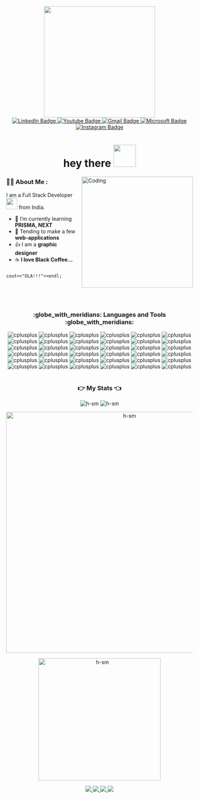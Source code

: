 <h1></h1>
<div id="header" align="center">
  <img src="https://i.imgur.com/Qb5mE89.gif" width="300"/>
<div id="badges">
  <a href="https://www.linkedin.com/in/harman-singh-hsm/">
    <img src="https://img.shields.io/badge/LinkedIn-blue?style=for-the-badge&logo=linkedin&logoColor=white" alt="LinkedIn Badge"/>
  </a>
  <a href="https://www.youtube.com/channel/UCvcwWk3pDhYg12QynQFNJXw">
    <img src="https://img.shields.io/badge/YouTube-red?style=for-the-badge&logo=youtube&logoColor=white" alt="Youtube Badge"/>
  </a>
  <a href="mailto:harmanmalht777@gmail.com">
    <img src="https://img.shields.io/badge/Gmail-D14836?style=for-the-badge&logo=gmail&logoColor=white" alt="Gmail Badge"/>
  </a>
  <a href="mailto:harmanmalht777@outlook.com">
    <img src="https://img.shields.io/badge/Microsoft_Outlook-0078D4?style=for-the-badge&logo=microsoft-outlook&logoColor=white" alt="Microsoft Badge"/>
  </a>
  <a href="https://www.instagram.com/hsmpaaji/?hl=en">
    <img src="https://img.shields.io/badge/Instagram-E4405F?style=for-the-badge&logo=instagram&logoColor=white" alt="Instagram Badge"/>
  </a>
</div>
  
  <h1>
  hey there
  <img src="https://media.giphy.com/media/hvRJCLFzcasrR4ia7z/giphy.gif" width="60px"/>
</h1>
</div>
<!--   <img src="https://i.giphy.com/media/l46ChKeGsmsfE3Un6/giphy.webp" width="600"/> -->

<img align="right" alt="Coding" width="300" src="https://gifdb.com/images/high/deku-reading-comic-wintn3ky37koreln.webp" >

### :man_technologist: About Me :
I am a Full Stack Developer <img src="https://media.giphy.com/media/WUlplcMpOCEmTGBtBW/giphy.gif" width="30"> from India.
- 🌱 I’m currently learning **PRISMA, NEXT**
- 💬 Tending to make a few **web-applications**
- :thumbsup: I am a **graphic designer**
- :coffee: **I love Black Coffee...**
###
<code>cout<<"OLA!!!"<<endl;</code>
<p><br><br></p>

<h1></h1>
<div align="center">
<h3 align="center">:globe_with_meridians: Languages and Tools :globe_with_meridians:</h3>
<div>
  <img src="https://img.shields.io/badge/C-00599C?style=for-the-badge&logo=c&logoColor=white" alt="cplusplus" />
  <img src="https://img.shields.io/badge/C%2B%2B-00599C?style=for-the-badge&logo=c%2B%2B&logoColor=white" alt="cplusplus" />
  <img src="https://img.shields.io/badge/CSS3-1572B6?style=for-the-badge&logo=css3&logoColor=white" alt="cplusplus" />
  <img src="https://img.shields.io/badge/HTML5-E34F26?style=for-the-badge&logo=html5&logoColor=white" alt="cplusplus" />
  <img src="https://img.shields.io/badge/json-5E5C5C?style=for-the-badge&logo=json&logoColor=white" alt="cplusplus" />
  <img src="https://img.shields.io/badge/Sass-CC6699?style=for-the-badge&logo=sass&logoColor=white" alt="cplusplus" />
  <img src="https://img.shields.io/badge/VSCode-0078D4?style=for-the-badge&logo=visual%20studio%20code&logoColor=white" alt="cplusplus" />	
  <img src="https://img.shields.io/badge/React_Native-20232A?style=for-the-badge&logo=react&logoColor=61DAFB" alt="cplusplus" />
  <img src="https://img.shields.io/badge/MongoDB-4EA94B?style=for-the-badge&logo=mongodb&logoColor=white" alt="cplusplus" />  
  <img src="https://img.shields.io/badge/Mongoose-880000.svg?style=for-the-badge&logo=Mongoose&logoColor=white" alt="cplusplus" />
  <img src="https://img.shields.io/badge/JavaScript-323330?style=for-the-badge&logo=javascript&logoColor=F7DF1E" alt="cplusplus" />
  <img src="https://img.shields.io/badge/Pug-E3C29B?style=for-the-badge&logo=pug&logoColor=black" alt="cplusplus" />
  <img src="https://img.shields.io/badge/Python-FFD43B?style=for-the-badge&logo=python&logoColor=blue" alt="cplusplus" />
  <img src="https://img.shields.io/badge/Colab-F9AB00?style=for-the-badge&logo=googlecolab&color=525252" alt="cplusplus" />
  <img src="https://img.shields.io/badge/Eclipse-2C2255?style=for-the-badge&logo=eclipse&logoColor=white" alt="cplusplus" />
  <img src="https://img.shields.io/badge/R-276DC3?style=for-the-badge&logo=r&logoColor=white" alt="cplusplus" />
  <img src="https://img.shields.io/badge/MySQL-005C84?style=for-the-badge&logo=mysql&logoColor=white" alt="cplusplus" />
  <img src="https://img.shields.io/badge/Adobe%20Photoshop-31A8FF?style=for-the-badge&logo=Adobe%20Photoshop&logoColor=black" alt="cplusplus" />
  <img src="https://img.shields.io/badge/Canva-%2300C4CC.svg?&style=for-the-badge&logo=Canva&logoColor=white" alt="cplusplus" />
  <img src="https://img.shields.io/badge/GitHub%20Pages-222222?style=for-the-badge&logo=GitHub%20Pages&logoColor=white" alt="cplusplus" />
  <img src="https://img.shields.io/badge/GIT-E44C30?style=for-the-badge&logo=git&logoColor=white" alt="cplusplus" />
  <img src="https://img.shields.io/badge/Redux-593D88?style=for-the-badge&logo=redux&logoColor=white" alt="cplusplus" />
  <img src="https://img.shields.io/badge/Node.js-339933?style=for-the-badge&logo=nodedotjs&logoColor=white" alt="cplusplus" />
  <img src="https://img.shields.io/badge/Express.js-000000?style=for-the-badge&logo=express&logoColor=white" alt="cplusplus" />
  <img src="https://img.shields.io/badge/Jupyter-F37626.svg?&style=for-the-badge&logo=Jupyter&logoColor=white" alt="cplusplus" />
  <img src="https://img.shields.io/badge/npm-CB3837?style=for-the-badge&logo=npm&logoColor=white" alt="cplusplus" />
  <img src="https://img.shields.io/badge/Notion-000000?style=for-the-badge&logo=notion&logoColor=white" alt="cplusplus" />
  <img src="https://img.shields.io/badge/Next.js-000000.svg?style=for-the-badge&logo=nextdotjs&logoColor=white" alt="cplusplus" />
  <img src="https://img.shields.io/badge/Vite-646CFF.svg?style=for-the-badge&logo=Vite&logoColor=white" alt="cplusplus" />
  <img src="https://img.shields.io/badge/TypeScript-3178C6.svg?style=for-the-badge&logo=TypeScript&logoColor=white" alt="cplusplus" />
  <img src="https://img.shields.io/badge/Vercel-000000.svg?style=for-the-badge&logo=Vercel&logoColor=white" alt="cplusplus" />
  <img src="https://img.shields.io/badge/Obsidian-7C3AED.svg?style=for-the-badge&logo=Obsidian&logoColor=white" alt="cplusplus" />
  <img src="https://img.shields.io/badge/Tailwind%20CSS-06B6D4.svg?style=for-the-badge&logo=Tailwind-CSS&logoColor=white" alt="cplusplus" />
  <img src="https://img.shields.io/badge/Three.js-000000.svg?style=for-the-badge&logo=threedotjs&logoColor=white" alt="cplusplus" />
  <img src="https://img.shields.io/badge/TensorFlow-FF6F00.svg?style=for-the-badge&logo=TensorFlow&logoColor=white" alt="cplusplus" />
  <img src="https://img.shields.io/badge/Windows%2011-0078D4.svg?style=for-the-badge&logo=Windows-11&logoColor=white" alt="cplusplus" />
  
  
<!--   <img src="https://img.shields.io/badge/Sass-CC6699?style=for-the-badge&logo=sass&logoColor=white" alt="cplusplus" /> 
  https://home.aveek.io/GitHub-Profile-Badges/
  -->
  
 <h1></h1>

  
### :point_right: My Stats :point_left:


<p align="center" >
  <img src="https://github-readme-streak-stats.herokuapp.com/?user=h-sm&theme=gotham" alt="h-sm" />
  <img src="https://github-readme-stats.vercel.app/api?username=h-sm&show_icons=true&locale=en&theme=gotham" alt="h-sm"/>
</p>
<p align="center">
  <img src="https://github-profile-summary-cards.vercel.app/api/cards/profile-details?username=H-SM&show_icons=true&locale=en&layout=compact&theme=gotham" alt="h-sm" width="650"/>
</p>
<p align="center">
  <img src="https://github-readme-stats.vercel.app/api/top-langs?username=h-sm&show_icons=true&locale=en&layout=compact&theme=gotham" alt="h-sm" width="330"/>
</p>
  
  <a href="https://github.com/H-SM">
    <img src="https://img.shields.io/badge/GitHub-100000?style=for-the-badge&logo=github&logoColor=white" />
  </a>
  <a href="https://leetcode.com/harmanmalht777">
    <img src="https://img.shields.io/badge/-LeetCode-FFA116?style=for-the-badge&logo=LeetCode&logoColor=black" />
  </a>
  <a href="https://codeforces.com/profile/hsm_">
    <img src="https://img.shields.io/badge/Codeforces-445f9d?style=for-the-badge&logo=Codeforces&logoColor=white" />
  </a>
  <a href="https://open.spotify.com/user/9m5r99zyz8uow0us14xu2vhg1?si=33a87c12bb0e4ba1">
    <img src="https://img.shields.io/badge/Spotify-1ED760?&style=for-the-badge&logo=spotify&logoColor=white" />
  </a>
  <p align="center">
  <img src="https://komarev.com/ghpvc/?username=H-SM&color=5c77d6" alt=""/>
</div>
<!-- <a target="_blank" rel="noopener noreferrer nofollow" href="https://camo.githubusercontent.com/c1ae10a8787aa4a8e7d434ff7ecb5d47695e1c7c7fee85253fb6b54f260eef95/68747470733a2f2f63617073756c652d72656e6465722e76657263656c2e6170702f6170693f747970653d776176696e6726636f6c6f723d6772616469656e74266865696768743d3131302673656374696f6e3d666f6f74657226616e696d6174696f6e3d7477696e6b6c696e67"><img src="https://camo.githubusercontent.com/c1ae10a8787aa4a8e7d434ff7ecb5d47695e1c7c7fee85253fb6b54f260eef95/68747470733a2f2f63617073756c652d72656e6465722e76657263656c2e6170702f6170693f747970653d776176696e6726636f6c6f723d6772616469656e74266865696768743d3131302673656374696f6e3d666f6f74657226616e696d6174696f6e3d7477696e6b6c696e67" data-canonical-src="https://capsule-render.vercel.app/api?type=waving&amp;color=gradient&amp;height=110&amp;section=footer&amp;animation=twinkling" style="max-width: 100%;"></a>
   -->
